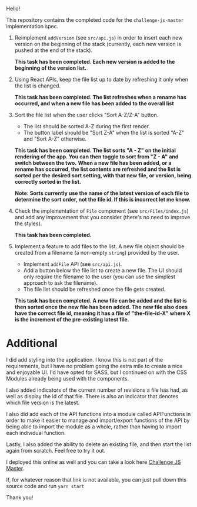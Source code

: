Hello!

This repository contains the completed code for the `challenge-js-master` implementation spec. 

1. Reimplement `addVersion` (see `src/api.js`) in order to insert each new
   version on the beginning of the stack (currently, each new version is pushed
   at the end of the stack).
   
   **This task has been completed. Each new version is added to the beginning of the version list.**
   
2. Using React APIs, keep the file list up to date by refreshing it only when
   the list is changed.
   
   **This task has been completed. The list refreshes when a rename has occurred, and when a new file has been added to the overall list**
   
3. Sort the file list when the user clicks "Sort A-Z/Z-A" button.
    - The list should be sorted A-Z during the first render.
    - The button label should be "Sort Z-A" when the list is sorted "A-Z" and
      "Sort A-Z" otherwise.
      
    **This task has been completed. The list sorts "A - Z" on the initial rendering of the app. You can then toggle to sort from "Z - A" and switch between the two.**
    **When a new file has been added, or a rename has occurred, the list contents are refreshed and the list is sorted per the desired sort setting, with that new file, or version, being correctly sorted in the list.**
    
    **Note: Sorts currently use the name of the latest version of each file to determine the sort order, not the file id. If this is incorrect let me know.**
      
4. Check the implementation of `File` component (see `src/Files/index.js`) and
   add any improvement that you consider (there's no need to improve the
   styles).
   
   **This task has been completed.**
   
5. Implement a feature to add files to the list. A new file object should be
   created from a filename (a non-empty `string`) provided by the user.
    - Implement `addFile` API (see `src/api.js`).
    - Add a button below the file list to create a new file. The UI should only
      require the filename to the user (you can use the simplest approach to
      ask the filename).
    - The file list should be refreshed once the file gets created.
    
    **This task has been completed. A new file can be added and the list is then sorted once the new file has been added. The new file also does have the correct file id, meaning it has a file of "the-file-id-X" where X is the increment of the pre-existing latest file.**
    
# Additional

I did add styling into the application. I know this is not part of the requirements, but I have no problem going the extra mile to create a nice and enjoyable UI. I'd have opted for SASS, but I continued on with the CSS Modules already being used with the components.

I also added indicators of the current number of revisions a file has had, as well as display the id of that file. There is also an indicator that denotes which file version is the latest.

I also did add each of the API functions into a module called APIFunctions in order to make it easier to manage and import/export functions of the API by being able to import the module as a whole, rather than having to import each individual function.

Lastly, I also added the ability to delete an existing file, and then start the list again from scratch. Feel free to try it out.

I deployed this online as well and you can take a look here [Challenge JS Master](https://Create-React-App--cjativa1.repl.co).

If, for whatever reason that link is not available, you can just pull down this source code and run `yarn start`

Thank you!